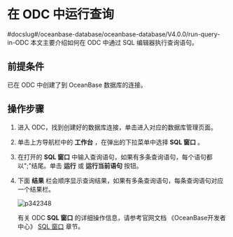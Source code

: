 # 在 ODC 中运行查询
#docslug#/oceanbase-database/oceanbase-database/V4.0.0/run-query-in-ODC
本文主要介绍如何在 ODC 中通过 SQL 编辑器执行查询语句。

## 前提条件

已在 ODC 中创建了到 OceanBase 数据库的连接。

## 操作步骤

1. 进入 ODC，找到创建好的数据库连接，单击进入对应的数据库管理页面。

2. 单击上方导航栏中的 **工作台** ，在弹出的下拉菜单中选择 **SQL 窗口** 。

3. 在打开的 **SQL 窗口** 中输入查询语句，如果有多条查询语句，每个语句都以";"结尾。单击 **运行** 或 **运行当前语句** 按钮。

4. 下面 **结果** 栏会顺序显示查询结果，如果有多条查询语句，每条查询语句对应一个结果栏。

    ![p342348](https://obbusiness-private.oss-cn-shanghai.aliyuncs.com/doc/img/observer-enterprise/V3.2.3/zh-CN/3.deploy-the-oceanbase-database/image022.jpg)

    有关 ODC **SQL 窗口** 的详细操作信息，请参考官网文档 《OceanBase开发者中心》 [SQL 窗口](t1933056.md#topic-1933056) 章节。
